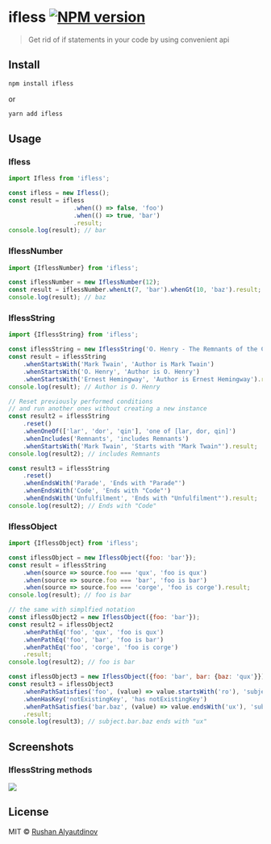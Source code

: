 # ifless [![NPM version][npm-image]][npm-url]

> Get rid of if statements in your code by using convenient api

## Install

```sh
npm install ifless
```

or

```sh
yarn add ifless
```

## Usage

### Ifless

```javascript
import Ifless from 'ifless';

const ifless = new Ifless();
const result = ifless
                  .when(() => false, 'foo')
                  .when(() => true, 'bar')
                  .result;
console.log(result); // bar
```

### IflessNumber

```javascript
import {IflessNumber} from 'ifless';

const iflessNumber = new IflessNumber(12);
const result = iflessNumber.whenLt(7, 'bar').whenGt(10, 'baz').result;
console.log(result); // baz
```

### IflessString

```javascript
import {IflessString} from 'ifless';

const iflessString = new IflessString('O. Henry - The Remnants of the Code');
const result = iflessString
    .whenStartsWith('Mark Twain', 'Author is Mark Twain')
    .whenStartsWith('O. Henry', 'Author is O. Henry')
    .whenStartsWith('Ernest Hemingway', 'Author is Ernest Hemingway').result;
console.log(result); // Author is O. Henry

// Reset previously performed conditions
// and run another ones without creating a new instance
const result2 = iflessString
    .reset()
    .whenOneOf(['lar', 'dor', 'qin'], 'one of [lar, dor, qin]')
    .whenIncludes('Remnants', 'includes Remnants')
    .whenStartsWith('Mark Twain', 'Starts with "Mark Twain"').result;
console.log(result2); // includes Remnants

const result3 = iflessString
    .reset()
    .whenEndsWith('Parade', 'Ends with "Parade"')
    .whenEndsWith('Code', 'Ends with "Code"')
    .whenEndsWith('Unfulfilment', 'Ends with "Unfulfilment"').result;
console.log(result2); // Ends with "Code"
```

### IflessObject

```javascript
import {IflessObject} from 'ifless';

const iflessObject = new IflessObject({foo: 'bar'});
const result = iflessString
    .when(source => source.foo === 'qux', 'foo is qux')
    .when(source => source.foo === 'bar', 'foo is bar')
    .when(source => source.foo === 'corge', 'foo is corge').result;
console.log(result); // foo is bar

// the same with simplfied notation
const iflessObject2 = new IflessObject({foo: 'bar'});
const result2 = iflessObject2
    .whenPathEq('foo', 'qux', 'foo is qux')
    .whenPathEq('foo', 'bar', 'foo is bar')
    .whenPathEq('foo', 'corge', 'foo is corge')
    .result;
console.log(result2); // foo is bar

const iflessObject3 = new IflessObject({foo: 'bar', bar: {baz: 'qux'}});
const result3 = iflessObject3
    .whenPathSatisfies('foo', (value) => value.startsWith('ro'), 'subject.foo starts with "ro"')
    .whenHasKey('notExistingKey', 'has notExistingKey')
    .whenPathSatisfies('bar.baz', (value) => value.endsWith('ux'), 'subject.bar.baz ends with "ux"')
    .result;
console.log(result3); // subject.bar.baz ends with "ux"
```

## Screenshots

### IflessString methods

![](C:\fep\bckn\cons\mylibs\ifless\media\IflessStringMethods.png)

## License

MIT © [Rushan Alyautdinov](https://github.com/akgondber)

[npm-image]: https://img.shields.io/npm/v/ifless.svg?style=flat
[npm-url]: https://npmjs.org/package/ifless
